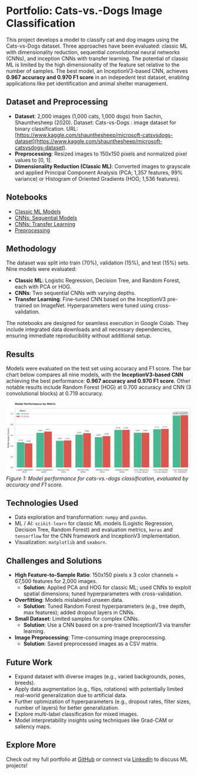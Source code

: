 # Portfolio: Cats-vs.-Dogs Image Classification
This project develops a model to classify cat and dog images using the Cats-vs-Dogs dataset. Three approaches have been evaluated: classic ML with dimensionality reduction, sequential convolutional neural networks (CNNs), and inception CNNs with transfer learning. The potential of classic ML is limited by the high dimensionality of the feature set relative to the number of samples. The best model, an InceptionV3-based CNN, achieves **0.967 accuracy and 0.970 F1 score** in an indepedent test dataset, enabling applications like pet identification and animal shelter management.

## Dataset and Preprocessing
- **Dataset**: 2,000 images (1,000 cats, 1,000 dogs) from Sachin, Shaunthesheep (2020). Dataset: Cats-vs-Dogs : image dataset for binary classification. URL: [https://www.kaggle.com/shaunthesheep/microsoft-catsvsdogs-dataset](https://www.kaggle.com/shaunthesheep/microsoft-catsvsdogs-dataset).
- **Preprocessing**: Resized images to 150x150 pixels and normalized pixel values to [0, 1].
- **Dimensionality Reduction (Classic ML)**: Converted images to grayscale and applied Principal Component Analysis (PCA; 1,357 features, 99% variance) or Histogram of Oriented Gradients (HOG; 1,536 features).

## Notebooks
- [Classic ML Models](https://github.com/alexARC26/portfolio-classification-neural-networks/blob/main/notebooks/1_Classic_ML_Models.ipynb)
- [CNNs: Sequential Models](https://github.com/alexARC26/portfolio-classification-neural-networks/blob/main/notebooks/2_CNN_Sequential.ipynb)
- [CNNs: Transfer Learning](https://github.com/alexARC26/portfolio-classification-neural-networks/blob/main/notebooks/3_CNN_TransferLearning.ipynb)
- [Preprocessing](https://github.com/alexARC26/portfolio-classification-neural-networks/blob/main/utils/Preprocessing.ipynb)

## Methodology
The dataset was split into train (70%), validation (15%), and test (15%) sets. Nine models were evaluated:
- **Classic ML**: Logistic Regression, Decision Tree, and Random Forest, each with PCA or HOG.
- **CNNs**: Two sequential CNNs with varying depths.
- **Transfer Learning**: Fine-tuned CNN based on the InceptionV3 pre-trained on ImageNet.
Hyperparameters were tuned using cross-validation.

The notebooks are designed for seamless execution in Google Colab. They include integrated data downloads and all necessary dependencies, ensuring immediate reproducibility without additional setup.

## Results
Models were evaluated on the test set using accuracy and F1 score. The bar chart below compares all nine models, with the **InceptionV3-based CNN** achieving the best performance: **0.967 accuracy and 0.970 F1 score**. Other notable results include Random Forest (HOG) at 0.700 accuracy and CNN (3 convolutional blocks) at 0.719 accuracy.

![Model Performance by accuracy and F1 score](https://raw.githubusercontent.com/alexARC26/portfolio-classification-neural-networks/main/images/Results_Summary.png)
*Figure 1: Model performance for cats-vs.-dogs classification, evaluated by accuracy and F1 score.*

## Technologies Used
- Data exploration and transformation: `numpy` and `pandas`.
- ML / AI: `scikit-learn` for classic ML models (Logistic Regression, Decision Tree, Random Forest) and evaluation metrics, `keras` and `tensorflow` for the CNN framework and InceptionV3 implementation.
- Visualization: `matplotlib` and `seaborn`.

## Challenges and Solutions
- **High Feature-to-Sample Ratio**: 150x150 pixels x 3 color channels = 67,500 features for 2,000 images.
  - **Solution**: Applied PCA and HOG for classic ML; used CNNs to exploit spatial dimensions; tuned hyperparameters with cross-validation.
- **Overfitting**: Models mislabeled unseen data.
  - **Solution**: Tuned Random Forest hyperparameters (e.g., tree depth, max features); added dropout layers in CNNs.
- **Small Dataset**: Limited samples for complex CNNs.
  - **Solution**: Use a CNN based on a pre-trained InceptionV3 via transfer learning.
- **Image Preprocessing**: Time-consuming image preprocessing.
  - **Solution**: Saved preprocessed images as a CSV matrix.

## Future Work
- Expand dataset with diverse images (e.g., varied backgrounds, poses, breeds).
- Apply data augmentation (e.g., flips, rotations) with potentially limited real-world generalization due to artificial data.
- Further optimization of hyperparameters (e.g., dropout rates, filter sizes, number of layers) for better generalization.
- Explore multi-label classification for mixed images.
- Model interpretability insights using techniques like Grad-CAM or saliency maps.

## Explore More
Check out my full portfolio at [GitHub](https://github.com/alexARC26) or connect via [LinkedIn](https://www.linkedin.com/in/alejandro-rodr%C3%ADguez-collado-a3456b17a) to discuss ML projects!